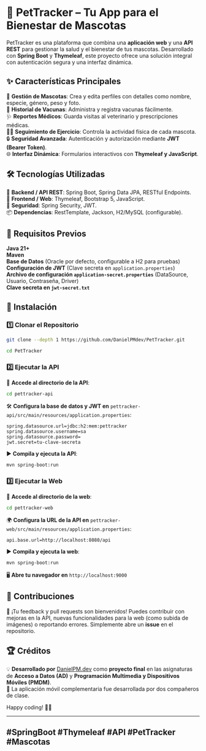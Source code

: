 # 🐾 PetTracker – Tu App para el Bienestar de Mascotas  

PetTracker es una plataforma que combina una **aplicación web** y una **API REST** para gestionar la salud y el bienestar de tus mascotas. Desarrollado con **Spring Boot** y **Thymeleaf**, este proyecto ofrece una solución integral con autenticación segura y una interfaz dinámica.  

## ✨ Características Principales  
🔹 **Gestión de Mascotas**: Crea y edita perfiles con detalles como nombre, especie, género, peso y foto.  
💉 **Historial de Vacunas**: Administra y registra vacunas fácilmente.  
🩺 **Reportes Médicos**: Guarda visitas al veterinario y prescripciones médicas.  
🏃‍♂️ **Seguimiento de Ejercicio**: Controla la actividad física de cada mascota.  
🔒 **Seguridad Avanzada**: Autenticación y autorización mediante **JWT (Bearer Token)**.  
🌐 **Interfaz Dinámica**: Formularios interactivos con **Thymeleaf y JavaScript**.  

## 🛠️ Tecnologías Utilizadas  
🚀 **Backend / API REST**: Spring Boot, Spring Data JPA, RESTful Endpoints.  
🎨 **Frontend / Web**: Thymeleaf, Bootstrap 5, JavaScript.  
🔐 **Seguridad**: Spring Security, JWT.  
📦 **Dependencias**: RestTemplate, Jackson, H2/MySQL (configurable).  

## 📌 Requisitos Previos  
**Java 21+**  
**Maven**  
**Base de Datos** (Oracle por defecto, configurable a H2 para pruebas)  
**Configuración de JWT** (Clave secreta en `application.properties`)  
**Archivo de configuración `application-secret.properties`** (DataSource, Usuario, Contraseña, Driver)  
**Clave secreta en `jwt-secret.txt`**  

## 🚀 Instalación  

### 1️⃣ Clonar el Repositorio  
```bash
git clone --depth 1 https://github.com/DanielPMdev/PetTracker.git
```
```bash
cd PetTracker
```

### 2️⃣ Ejecutar la API  
📁 **Accede al directorio de la API**:  
```bash
cd pettracker-api
```
🛠️ **Configura la base de datos y JWT en** `pettracker-api/src/main/resources/application.properties`:  
```properties
spring.datasource.url=jdbc:h2:mem:pettracker
spring.datasource.username=sa
spring.datasource.password=
jwt.secret=tu-clave-secreta
```
▶️ **Compila y ejecuta la API**:  
```bash
mvn spring-boot:run
```

### 3️⃣ Ejecutar la Web  
📁 **Accede al directorio de la web**:  
```bash
cd pettracker-web
```
🌍 **Configura la URL de la API en** `pettracker-web/src/main/resources/application.properties`:  
```properties
api.base.url=http://localhost:8080/api
```
▶️ **Compila y ejecuta la web**:  
```bash
mvn spring-boot:run
```
🖥️ **Abre tu navegador en** `http://localhost:9000`  

## 🤝 Contribuciones  
📢 ¡Tu feedback y pull requests son bienvenidos! Puedes contribuir con mejoras en la API, nuevas funcionalidades para la web (como subida de imágenes) o reportando errores. Simplemente abre un **issue** en el repositorio.  

## 🏆 Créditos  
💡 **Desarrollado por** [DanielPM.dev](https://github.com/DanielPMdev) como **proyecto final** en las asignaturas de **Acceso a Datos (AD)** y **Programación Multimedia y Dispositivos Móviles (PMDM)**.  
📱 La aplicación móvil complementaria fue desarrollada por dos compañeros de clase.  

Happy coding! 🚀🐾  

---
**#SpringBoot #Thymeleaf #API #PetTracker #Mascotas**  
---
